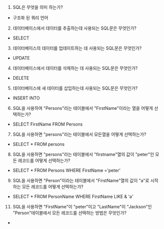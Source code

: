1. SQL은 무엇을 의미 하는가?

- 구조화 된 쿼리 언어

2. 데이터베이스에서 데이터를 추출하는데 사용되는 SQL문은 무엇인가?

- SELECT

3. 데이터베이스의 데이터를 업데이트하는 데 사용되는 SQL문은 무엇인가?

- UPDATE

4. 데이터베이스에서 데이터를 삭제하는 데 사용되는 SQL문은 무엇인가?

- DELETE

5. 데이터베이스에 새 데이터를 삽입하는데 사용되는 SQL문은 무엇인가?

- INSERT INTO

6. SQL을 사용하여 "Persons"라는 테이블에서 "FirstName"이라는 열을 어떻게 선택하는가?

- SELECT FirstName FROM Persons

7. SQL을 사용하면 "persons"라는 테이블에서 모든열을 어떻게 선택하는가?

- SELECT * FROM persons

8. SQL을 사용하면 "persons"라는 테이블에서 "firstname"열의 값이 "peter"인 모든 레코드를 어떻게 선택하는가?

- SELECT * FROM Persons WHERE FirstName ='peter'

9. SQL을 사용하면 "Person"이라는 테이블에서 "FirstName"열의 값이 "a"로 시작하는 모든 레코드를 어떻게 선택하는가?

- SELECT * FROM PersonName WHERE FirstName LIKE & 'a'

11. SQL을 사용하면 "FirstName"이 "peter"이고 "LastName"이 "Jackson"인 "Person"테이블에서 모든 레코드를 선택하는 방법은 무엇인가?

- 


































